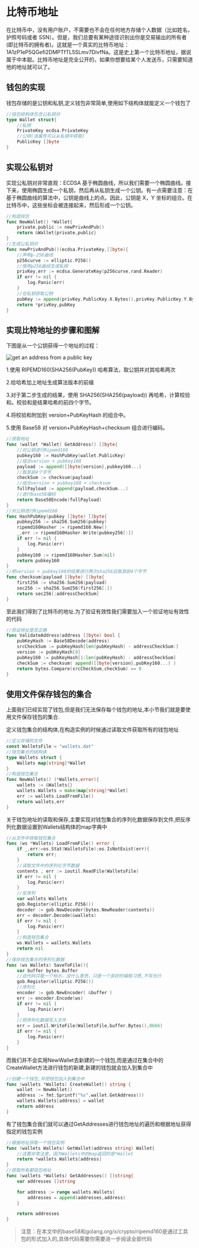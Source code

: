 # 比特币地址

在比特币中，没有用户账户，不需要也不会在任何地方存储个人数据（比如姓名，护照号码或者 SSN）。但是，我们总要有某种途径识别出你是交易输出的所有者(即比特币的拥有者)。这就是一个真实的比特币地址：1A1zP1eP5QGefi2DMPTfTL5SLmv7DivfNa。这是史上第一个比特币地址，据说属于中本聪。比特币地址是完全公开的，如果你想要给某个人发送币，只需要知道他的地址就可以了。

## 钱包的实现

钱包存储的是公钥和私钥,定义钱包非常简单,使用如下结构体就能定义一个钱包了

```go
//钱包结构体包含公私钥对
type Wallet struct{
	//私钥
	PrivateKey ecdsa.PrivateKey
	//公钥(该属性可以从私钥中获取)
	PublicKey []byte 
}
```

## 实现公私钥对

实现公私钥对非常直观：ECDSA 基于椭圆曲线，所以我们需要一个椭圆曲线。接下来，使用椭圆生成一个私钥，然后再从私钥生成一个公钥。有一点需要注意：在基于椭圆曲线的算法中，公钥是曲线上的点。因此，公钥是 X，Y 坐标的组合。在比特币中，这些坐标会被连接起来，然后形成一个公钥。

```go
//构造钱包
func NewWallet() *Wallet{
	private,public := newPrivAndPub()
	return &Wallet{private,public}
}
//生成公私钥对
func newPrivAndPub()(ecdsa.PrivateKey,[]byte){
	//声明p-256曲线
	p256curve := elliptic.P256()
	//使用p256曲线生成私钥
	privKey,err := ecdsa.GenerateKey(p256curve,rand.Reader)
	if err != nil {
		log.Panic(err)
	}
	//在私钥获取公钥
	pubKey := append(privKey.PublicKey.X.Bytes(),privKey.PublicKey.Y.Bytes()...)
	return *privKey,pubKey
}
```

## 实现比特地址的步骤和图解

下图是从一个公钥获得一个地址的过程：

![get an address from a public key](https://github.com/pengjim520golang/blockchain-tutorial/blob/master/%E8%AF%BE%E7%A8%8B%E6%95%99%E6%9D%90/01.%E6%AF%94%E7%89%B9%E5%B8%81%E9%92%B1%E5%8C%85%E7%9A%84%E5%AE%9E%E7%8E%B0/images/bitcoinAddress.png)

1.使用 RIPEMD160(SHA256(PubKey)) 哈希算法，取公钥并对其哈希两次

2.给哈希加上地址生成算法版本的前缀

3.对于第二步生成的结果，使用 SHA256(SHA256(payload)) 再哈希，计算校验和。校验和是结果哈希的前四个字节。

4.将校验和附加到 version+PubKeyHash 的组合中。

5.使用 Base58 对 version+PubKeyHash+checksum 组合进行编码。

```go
//获取地址
func (wallet *Wallet) GetAddress() []byte{
	//对公钥进行Ripemd160
	pubkey160 := HashPubKey(wallet.PublicKey)
	//组合version + pubkey160
	payload := append([]byte{version},pubkey160...)
	//取其前4个字节
	checkSum := checksum(payload)
	//组合version + pubkey160 + checksum
	fullPayload := append(payload,checkSum...)
	//进行base58编码
	return Base58Encode(fullPayload)
}
//对公钥进行Ripemd160
func HashPubKey(pubkey []byte) []byte{
	pubkey256 := sha256.Sum256(pubkey)
	ripemd160Hasher := ripemd160.New()
	_,err := ripemd160Hasher.Write(pubkey256[:])
	if err != nil {
		log.Panic(err)
	}
	pubkey160 := ripemd160Hasher.Sum(nil)
	return pubkey160
}
//把version + pubkey160的结果进行两次sha256后取其前4个字节
func checksum(payload []byte) []byte{
	first256 := sha256.Sum256(payload)
	sec256 := sha256.Sum256(first256[:])
	return sec256[:addressCheckSum]
}
```

至此我们得到了比特币的地址.为了验证有效性我们需要加入一个验证地址有效性的代码

```go
//验证地址是否正确
func ValidateAddress(address []byte) bool {
	pubKeyHash := Base58Decode(address)
	srcCheckSum := pubKeyHash[len(pubKeyHash) - addressCheckSum:]
	version := pubKeyHash[0]
	pubKey160 := pubKeyHash[1:len(pubKeyHash) - addressCheckSum]
	checkSum := checksum( append([]byte{version},pubKey160...) )
	return bytes.Compare(srcCheckSum,checkSum) == 0
}
```

## 使用文件保存钱包的集合

上面我们已经实现了钱包,但是我们无法保存每个钱包的地址,本小节我们就是要使用文件保存钱包的集合.

定义钱包集合的结构体,在构造实例的时候通过读取文件获取所有的钱包地址

```go
//定义存储的文件
const WalletsFile = "wallets.dat"
//钱包集合的结构体
type Wallets struct {
	Wallets map[string]*Wallet 
}
//构造钱包集合
func NewWallets() (*Wallets,error){
	wallets := &Wallets{}
	wallets.Wallets = make(map[string]*Wallet)
	err := wallets.LoadFromFile()
	return wallets,err 
}
```

关于钱包地址的读取和保存,主要实现对钱包集合的序列化数据保存到文件,把反序列化数据设置到Wallets结构体的map字典中

```go
//从文件中获取钱包集合
func (ws *Wallets) LoadFromFile() error {
	if _,err:=os.Stat(WalletsFile);os.IsNotExist(err){
		return err;
	}
	//读取文件中的序列化字节数据
	contents , err := ioutil.ReadFile(WalletsFile)
	if err != nil {
		log.Panic(err)
	}
	//反序列
	var wallets Wallets
	gob.Register(elliptic.P256())
	decoder := gob.NewDecoder(bytes.NewReader(contents))
	err = decoder.Decode(&wallets)
	if err != nil {
		log.Panic(err)
	}
	//构造钱包集合
	ws.Wallets = wallets.Wallets
	return nil 
}
//保存钱包集合的序列化数据
func (ws Wallets) SaveToFile(){
	var buffer bytes.Buffer
	//这代码只是一个标示，没什么意思，只是一个良好的编程习惯,不写也行
	gob.Register(elliptic.P256())
	//序列化
	encoder := gob.NewEncoder( &buffer )
	err := encoder.Encode(ws)
	if err != nil {
		log.Panic(err)
	}
	//把序列化数据写入文件
	err = ioutil.WriteFile(WalletsFile,buffer.Bytes(),0666)
	if err != nil {
		log.Panic(err)
	}
}
```

而我们并不会实用NewWallet去新建的一个钱包,而是通过在集合中的CreateWallet方法进行钱包的新建,新建的钱包就会加入到集合中

```go
//创建一个钱包,并把钱包加入到集合中
func (wallets *Wallets) CreateWallet() string {
	wallet := NewWallet()
	address := fmt.Sprintf("%s",wallet.GetAddress())
	wallets.Wallets[address] = wallet
	return address
}
```

有了钱包集合我们就可以通过GetAddresses进行钱包地址的遍历和根据地址获得指定的钱包实例

```go
//根据地址获取一个钱包实例
func (wallets Wallets) GetWallet(address string) Wallet{
	//这要非常注意，因为Wallets中的map返回的是*Wallet
	return *wallets.Wallets[address]
}
//获取所有都钱包地址
func (wallets *Wallets) GetAddresses() []string{
	var addresses []string 

	for address := range wallets.Wallets{
		addresses = append(addresses,address)
	}

	return addresses
}
```

> 注意：在本文中的base58和golang.org/x/crypto/ripemd160是通过工具包的形式加入的,具体代码需要你需要进一步阅读全部代码
